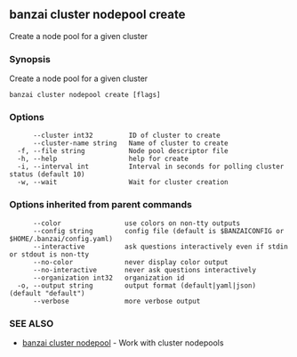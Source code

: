 ## banzai cluster nodepool create

Create a node pool for a given cluster

### Synopsis

Create a node pool for a given cluster

```
banzai cluster nodepool create [flags]
```

### Options

```
      --cluster int32         ID of cluster to create
      --cluster-name string   Name of cluster to create
  -f, --file string           Node pool descriptor file
  -h, --help                  help for create
  -i, --interval int          Interval in seconds for polling cluster status (default 10)
  -w, --wait                  Wait for cluster creation
```

### Options inherited from parent commands

```
      --color                use colors on non-tty outputs
      --config string        config file (default is $BANZAICONFIG or $HOME/.banzai/config.yaml)
      --interactive          ask questions interactively even if stdin or stdout is non-tty
      --no-color             never display color output
      --no-interactive       never ask questions interactively
      --organization int32   organization id
  -o, --output string        output format (default|yaml|json) (default "default")
      --verbose              more verbose output
```

### SEE ALSO

* [banzai cluster nodepool](banzai_cluster_nodepool.md)	 - Work with cluster nodepools

